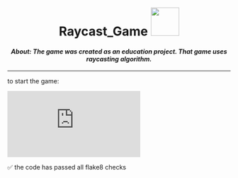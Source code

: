 <h1 align="center"> Raycast_Game <img src="https://i.gifer.com/KZc5.gif" height="64"/></h1>
<h4 align="center"><i>About: The game was created as an education project. That game uses raycasting algorithm.</i></h4>
<hr>
to start the game:

[![Typing SVG](https://readme-typing-svg.herokuapp.com?color=%2336BCF7&lines=>+python+main.py)](https://git.io/typing-svg)

:white_check_mark: the code has passed all flake8 checks
